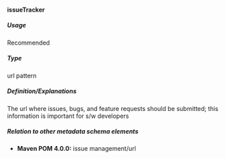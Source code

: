 #### issueTracker
##### Usage
Recommended
##### Type
url pattern
##### Definition/Explanations
The url where issues, bugs, and feature requests should be submitted; this information is important for s/w developers
##### Relation to other metadata schema elements
* **Maven POM 4.0.0:** issue management/url
